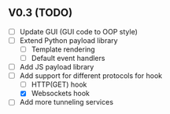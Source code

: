 ## V0.3 (TODO)

- [ ] Update GUI (GUI code to OOP style)
- [ ] Extend Python payload library
    - [ ] Template rendering
    - [ ] Default event handlers
- [ ] Add JS payload library
- [ ] Add support for different protocols for hook
    - [ ] HTTP(GET) hook
    - [x] Websockets hook
- [ ] Add more tunneling services